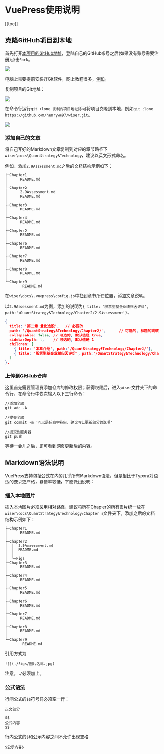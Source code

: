 # VuePress使用说明

[[toc]]

## 克隆GitHub项目到本地

首先打开[本项目的GitHub地址](https://github.com/henrywu97/wiser)，登陆自己的GitHub帐号之后(如果没有账号需要注册)点击`Fork`。

![](https://cdn.jsdelivr.net/gh/henrywu97/FigBed@master/Figs/20210414103524.png)

电脑上需要提前安装好Git软件，网上教程很多，[例如](https://blog.csdn.net/weixin_46069582/article/details/114403122)。

复制项目的Git地址：

![](https://cdn.jsdelivr.net/gh/henrywu97/FigBed@master/Figs/20210414103536.gif)

在命令行运行`git clone 复制的项目地址`即可将项目克隆到本地，例如`git clone https://github.com/henrywu97/wiser.git`。

![](https://cdn.jsdelivr.net/gh/henrywu97/FigBed@master/Figs/20210414103552.gif)

### 添加自己的文章

将自己写好的Markdown文章复制到对应的章节路径下`wiser\docs\QuantStrategy&Technology`，建议以英文形式命名。

例如，添加`2.9Assessment.md`之后的文档结构示例如下：

```
├─Chapter1
│      README.md
│      
├─Chapter2
│      2.9Assessment.md
│      README.md
│      
├─Chapter3
│      README.md
│      
├─Chapter4
│      README.md
│      
├─Chapter5
│      README.md
│      
├─Chapter6
│      README.md
│      
├─Chapter7
│      README.md
│      
├─Chapter8
│      README.md
│      
└─Chapter9
        README.md
```

在`wiser\docs\.vuepress\config.js`中找到章节所在位置，添加文章说明。

以`2.9Assessment.md`为例，添加的说明为`{ title: '股票型基金业绩归因评价', path:'/QuantStrategy&Technology/Chapter2/2.9Assessment'}`。

```json
{
  title: '第二章 量化选股',   // 必要的
  path: '/QuantStrategy&Technology/Chapter2/',      // 可选的, 标题的跳转链接，应为绝对路径且必须存在
  collapsable: false, // 可选的, 默认值是 true,
  sidebarDepth: 1,    // 可选的, 默认值是 1
  children: [
    { title: '本章介绍', path:'/QuantStrategy&Technology/Chapter2/'},
    { title: '股票型基金业绩归因评价', path:'/QuantStrategy&Technology/Chapter2/2.9Assessment'}
  ]
},
```

### 上传到GitHub仓库

这里首先需要管理员添加仓库的修改权限；获得权限后，进入`wiser`文件夹下的命令行，在命令行中依次输入以下三行命令：

```shell
//添加全部
git add -A

//提交全部
git commit -m '可以是任意字符串，建议写上更新部分的说明'

//提交到服务器
git push
```

等待一会儿之后，即可看到网页更新后的内容。

## Markdown语法说明

VuePress支持包括公式在内的几乎所有Markdown语法，但是相比于Typora对语法的要求更严格，容错率较低，下面做出说明：

### 插入本地图片

插入本地图片必须采用相对路径，建议将所在Chapter的所有图片统一放在`wiser\docs\QuantStrategy&Technology\Chapter n`文件夹下，添加之后的文档结构示例如下：

```
├─Chapter1
│      README.md
│      
├─Chapter2
│  │  2.9Assessment.md
│  │  README.md
│  │  
│  └─Figs
├─Chapter3
│      README.md
│      
├─Chapter4
│      README.md
│      
├─Chapter5
│      README.md
│      
├─Chapter6
│      README.md
│      
├─Chapter7
│      README.md
│      
├─Chapter8
│      README.md
│      
└─Chapter9
        README.md
```

引用方式为

```
![](./Figs/图片名称.jpg)
```

注意，`./`必须加上。

### 公式语法

行间公式的`$$`符号前必须空一行：

```
正文部分

$$
公式内容
$$
```

行内公式的`$`和公示内容之间不允许出现空格

```
$公示内容$
```

